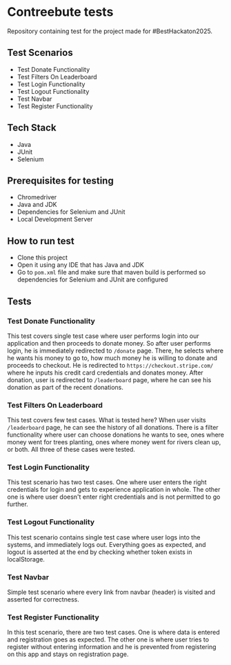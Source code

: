 # Contreebute tests
Repository containing test for the project made for #BestHackaton2025.

## Test Scenarios
 - Test Donate Functionality
 - Test Filters On Leaderboard
 - Test Login Functionality
 - Test Logout Functionality
 - Test Navbar
 - Test Register Functionality
 
 ## Tech Stack
 - Java
 - JUnit
 - Selenium
 
 ## Prerequisites for testing
 
 - Chromedriver
 - Java and JDK 
 - Dependencies for Selenium and JUnit
 - Local Development Server
 
 ## How to run test
 
 - Clone this project
 - Open it using any IDE that has Java and JDK
 - Go to `pom.xml` file and make sure that maven build is performed so dependencies for Selenium and JUnit are configured
 
 ## Tests
 ### Test Donate Functionality
 This test covers single test case where user performs login into our application and then proceeds to donate money. So after user performs login, he is immediately redirected to `/donate` page. There, he selects where he wants his money to go to, how much money he is willing to donate and proceeds to checkout. He is redirected to `https://checkout.stripe.com/` where he inputs his credit card credentials and donates money. After donation, user is redirected to `/leaderboard` page, where he can see his donation as part of the recent donations.

### Test Filters On Leaderboard
This test covers few test cases. What is tested here? When user visits `/leaderboard` page, he can see the history of all donations. There is a filter functionality where user can choose donations he wants to see, ones where money went for trees planting, ones where money went for rivers clean up, or both. All three of these cases were tested.

### Test Login Functionality
This test scenario has two test cases. One where user enters the right credentials for login and gets to experience application in whole. The other one is where user doesn't enter right credentials and is not permitted to go further. 

### Test Logout Functionality
This test scenario contains single test case where user logs into the systems, and immediately logs out. Everything goes as expected, and logout is asserted at the end by checking whether token exists in localStorage.

### Test Navbar
Simple test scenario where every link from navbar (header) is visited and asserted for correctness. 

### Test Register Functionality
In this test scenario, there are two test cases. One is where data is entered and registration goes as expected. The other one is where user tries to register without entering information and he is prevented from registering on this app and stays on registration page.

